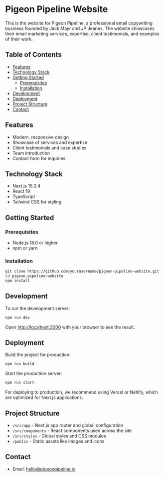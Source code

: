 # Pigeon Pipeline Website

This is the website for Pigeon Pipeline, a professional email copywriting business founded by Jack Mayr and JP Jeanes. The website showcases their email marketing services, expertise, client testimonials, and examples of their work.

## Table of Contents

- [Features](#features)
- [Technology Stack](#technology-stack)
- [Getting Started](#getting-started)
  - [Prerequisites](#prerequisites)
  - [Installation](#installation)
- [Development](#development)
- [Deployment](#deployment)
- [Project Structure](#project-structure)
- [Contact](#contact)

## Features

- Modern, responsive design
- Showcase of services and expertise
- Client testimonials and case studies
- Team introduction
- Contact form for inquiries

## Technology Stack

- Next.js 15.2.4
- React 19
- TypeScript
- Tailwind CSS for styling

## Getting Started

### Prerequisites

- Node.js 18.0 or higher
- npm or yarn

### Installation

```bash
git clone https://github.com/yourusername/pigeon-pipeline-website.git
cd pigeon-pipeline-website
npm install
```

## Development

To run the development server:

```bash
npm run dev
```

Open [http://localhost:3000](http://localhost:3000) with your browser to see the result.

## Deployment

Build the project for production:

```bash
npm run build
```

Start the production server:

```bash
npm run start
```

For deploying to production, we recommend using Vercel or Netlify, which are optimized for Next.js applications.

## Project Structure

- `/src/app` - Next.js app router and global configuration
- `/src/components` - React components used across the site
- `/src/styles` - Global styles and CSS modules
- `/public` - Static assets like images and icons

## Contact

- Email: hello@pigeonpipeline.io
